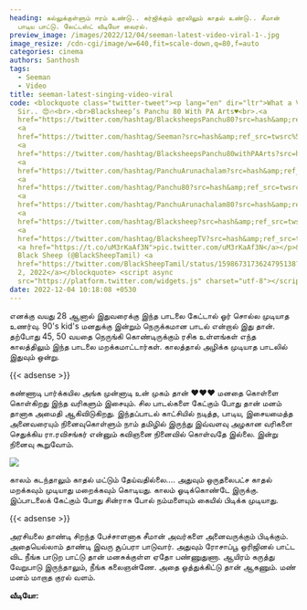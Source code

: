 ```yaml
---
heading: கல்லுக்குள்ளும் ஈரம் உண்டு.. கர்ஜிக்கும் குரலிலும் காதல் உண்டு.. சீமான்
  பாடிய பாட்டு. லேட்டஸ்ட் வீடியோ வைரல்.
preview_image: /images/2022/12/04/seeman-latest-video-viral-1-.jpg
image_resize: /cdn-cgi/image/w=640,fit=scale-down,q=80,f=auto
categories: cinema
authors: Santhosh
tags:
  - Seeman
  - Video
title: seeman-latest-singing-video-viral
code: <blockquote class="twitter-tweet"><p lang="en" dir="ltr">What a Voice
  Sir.. 😍🔥<br>.<br>Blacksheep’s Panchu 80 With PA Arts♥️<br>.<a
  href="https://twitter.com/hashtag/BlacksheepsPanchu80?src=hash&amp;ref_src=twsrc%5Etfw">#BlacksheepsPanchu80</a>
  <a
  href="https://twitter.com/hashtag/Seeman?src=hash&amp;ref_src=twsrc%5Etfw">#Seeman</a>
  <a
  href="https://twitter.com/hashtag/BlacksheepsPanchu80withPAArts?src=hash&amp;ref_src=twsrc%5Etfw">#BlacksheepsPanchu80withPAArts</a>
  <a
  href="https://twitter.com/hashtag/PanchuArunachalam?src=hash&amp;ref_src=twsrc%5Etfw">#PanchuArunachalam</a>
  <a
  href="https://twitter.com/hashtag/Panchu80?src=hash&amp;ref_src=twsrc%5Etfw">#Panchu80</a>
  <a
  href="https://twitter.com/hashtag/PanchuArunachalam80?src=hash&amp;ref_src=twsrc%5Etfw">#PanchuArunachalam80</a>
  <a
  href="https://twitter.com/hashtag/Blacksheep?src=hash&amp;ref_src=twsrc%5Etfw">#Blacksheep</a>
  <a
  href="https://twitter.com/hashtag/BlacksheepTV?src=hash&amp;ref_src=twsrc%5Etfw">#BlacksheepTV</a>
  <a href="https://t.co/uM3rKaAf3N">pic.twitter.com/uM3rKaAf3N</a></p>&mdash;
  Black Sheep (@BlackSheepTamil) <a
  href="https://twitter.com/BlackSheepTamil/status/1598673173624795138?ref_src=twsrc%5Etfw">December
  2, 2022</a></blockquote> <script async
  src="https://platform.twitter.com/widgets.js" charset="utf-8"></script>
date: 2022-12-04 10:18:08 +0530
---
```



எனக்கு வயது 28 ஆனால் இதுவரைக்கு இந்த பாடலை கேட்டால் ஓர் சொல்ல முடியாத உணர்வு. 90's kid's மனதுக்கு இன்றும் நெருக்கமான பாடல் என்றால் இது தான். தற்போது 45, 50 வயதை நெருங்கி கொண்டிருக்கும் ரசிக உள்ளங்கள் எந்த காலத்திலும் இந்த பாடலை மறக்கமாட்டார்கள். காலத்தால் அழிக்க முடியாத பாடலில் இதுவும் ஒன்று.

{{< adsense >}}

கண்ணாடி பார்க்கயில அங்க முன்னாடி உன் முகம் தான் ❤❤❤ மனதை கொள்ளை கொள்கிறது இந்த வரிகளும் இசையும். சில பாடல்களை கேட்கும் போது தான் மனம் தானாக அமைதி ஆகிவிடுகிறது. இந்தப்பாடல் காட்சியில் நடித்த, பாடிய, இசையமைத்த அனைவரையும் நினைவுகொள்ளும் நாம் தமிழில் இருந்து இவ்வளவு அழகான வரிகளை செதுக்கிய ரா.ரவிசங்கர் என்னும் கவிஞனை நினைவில் கொள்வதே இல்லை. இன்று நினைவு கூறுவோம்.

![](/images/2022/12/04/seeman-latest-video-viral-2-.jpg)

காலம் கடந்தாலும் காதல் மட்டும் தேய்வதில்லை.... அதுவும் ஒருதலைபட்ச காதல் மறக்கவும் முடியாது மறைக்கவும் கொடியது. காலம் ஓடிக்கொண்டே இருக்கு. இப்பாடலைக் கேட்கும் போது சின்ராசு போல் நம்மளையும் கையில் பிடிக்க முடியாது.

{{< adsense >}}

அரசியலை தாண்டி சிறந்த பேச்சாளனாக சீமான் அவர்களை அனைவருக்கும் பிடிக்கும். அதையெல்லாம் தாண்டி இவரு சூப்பரா பாடுவார். அதுவும் ரோசாப்பூ ஒரிஜினல் பாட்ட விட நீங்க பாடுற பாட்டு தான்  மனசுக்குள்ள ஏதோ பண்ணுதுணா. ஆயிரம் கருத்து வேறுபாடு இருந்தாலும், நீங்க கலைஞன்ணே. அதை ஓத்துக்கிட்டு தான் ஆகணும். மண் மனம் மாறாத குரல் வளம். 

**வீடியோ:**